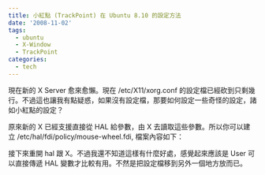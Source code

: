 ```yaml
---
title: 小紅點 (TrackPoint) 在 Ubuntu 8.10 的設定方法
date: '2008-11-02'
tags:
  - ubuntu
  - X-Window
  - TrackPoint
categories:
  - tech
---
```

現在新的 X Server 愈來愈懶。現在 /etc/X11/xorg.conf 的設定檔已經砍到只剩幾行。不過這也讓我有點疑惑，如果沒有設定檔，那要如何設定一些奇怪的設定，諸如小紅點的設定？  
  
原來新的 X 已經支援直接從 HAL 給參數，由 X 去讀取這些參數。所以你可以建立 /etc/hal/fdi/policy/mouse-wheel.fdi, 檔案內容如下：  
  
  
  
接下來重開 hal 跟 X。不過我還不知道這樣有什麼好處，感覺起來應該是 User 可以直接傳遞 HAL 變數才比較有用。不然是把設定檔移到另外一個地方放而已。